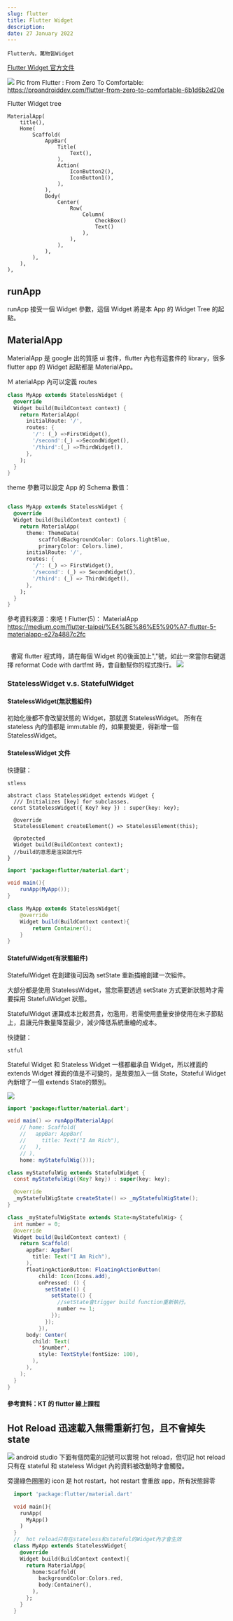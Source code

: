 ```yaml
---
slug: flutter
title: Flutter Widget
description:
date: 27 January 2022
---
```


    Flutter內，萬物皆Widget

[Flutter Widget 官方文件](https://api.flutter.dev/flutter/widgets/widgets-library.html)

![](https://i.imgur.com/qBAIAzc.png)
Pic from Flutter : From Zero To Comfortable:  
https://proandroiddev.com/flutter-from-zero-to-comfortable-6b1d6b2d20e

Flutter Widget tree

```javascript=
MaterialApp(
    title(),
    Home(
        Scaffold(
            AppBar(
                Title(
                    Text(),
                ),
                Action(
                    IconButton2(),
                    IconButton1(),
                ),
            ),
            Body(
                Center(
                    Row(
                        Column(
                            CheckBox()
                            Text()
                        ),
                    ),
                ),
            ),
        ),
    ),
),
```

## runApp

runApp 接受一個 Widget 參數，這個 Widget 將是本 App 的 Widget Tree 的起點。

## MaterialApp

MaterialApp 是 google 出的質感 ui 套件，flutter 內也有這套件的 library，很多 flutter app 的 Widget 起點都是 MaterialApp。

Ｍ aterialApp 內可以定義 routes

```dart
class MyApp extends StatelessWidget {
  @override
  Widget build(BuildContext context) {
    return MaterialApp(
      initialRoute: '/',
      routes: {
        '/': (_) =>FirstWidget(),
        '/second':(_) =>SecondWidget(),
        '/third':(_) =>ThirdWidget(),
      },
    );
  }
}
```

theme 參數可以設定 App 的 Schema 數值：

```dart

class MyApp extends StatelessWidget {
  @override
  Widget build(BuildContext context) {
    return MaterialApp(
      theme: ThemeData(
          scaffoldBackgroundColor: Colors.lightBlue,
          primaryColor: Colors.lime),
      initialRoute: '/',
      routes: {
        '/': (_) => FirstWidget(),
        '/second': (_) => SecondWidget(),
        '/third': (_) => ThirdWidget(),
      },
    );
  }
}
```

參考資料來源：來吧！Flutter(5)： MaterialApp  
https://medium.com/flutter-taipei/%E4%BE%86%E5%90%A7-flutter-5-materialapp-e27a4887c2fc

&nbsp;  
&nbsp;
書寫 flutter 程式時，請在每個 Widget 的()後面加上","號，如此一來當你右鍵選擇 reformat Code with dartfmt 時，會自動幫你的程式換行。
![](https://i.imgur.com/5W2grmh.png)

### StatelessWidget v.s. StatefulWidget

#### StatelessWidget(無狀態組件)

初始化後都不會改變狀態的 Widget，那就選 StatelessWidget。
所有在 stateless 內的值都是 immutable 的，如果要變更，得新增一個 StatelessWidget。

#### StatelessWidget 文件

快捷鍵：

    stless

```java=
abstract class StatelessWidget extends Widget {
  /// Initializes [key] for subclasses.
 const StatelessWidget({ Key? key }) : super(key: key);

  @override
  StatelessElement createElement() => StatelessElement(this);

  @protected
  Widget build(BuildContext context);
  //build的意思是渲染該元件
}
```

```java
import 'package:flutter/material.dart';

void main(){
    runApp(MyApp());
}

class MyApp extends StatelessWidget{
    @override
    Widget build(BuildContext context){
        return Container();
    }
}

```

#### StatefulWidget(有狀態組件)

StatefulWidget 在創建後可因為 setState 重新描繪創建一次組件。

大部分都是使用 StatelessWidget，當您需要透過 setState 方式更新狀態時才需要採用 StatefulWidget 狀態。

StatefulWidget 運算成本比較昂貴，勿濫用，若需使用盡量安排使用在末子節點上，且讓元件數量降至最少，減少降低系統重繪的成本。

快捷鍵：

    stful

Stateful Widget 和 Stateless Widget 一樣都繼承自 Widget，所以裡面的 extends Widget 裡面的值是不可變的，是故要加入一個 State，Stateful Widget 內新增了一個 extends State<T>的類別。

![](https://i.imgur.com/dlTPMGo.png)

```java
import 'package:flutter/material.dart';

void main() => runApp(MaterialApp(
    // home: Scaffold(
    //   appBar: AppBar(
    //     title: Text("I Am Rich"),
    //   ),
    // ),
    home: myStatefulWig()));

class myStatefulWig extends StatefulWidget {
  const myStatefulWig({Key? key}) : super(key: key);

  @override
  _myStatefulWigState createState() => _myStatefulWigState();
}

class _myStatefulWigState extends State<myStatefulWig> {
  int number = 0;
  @override
  Widget build(BuildContext context) {
    return Scaffold(
      appBar: AppBar(
        title: Text("I Am Rich"),
      ),
      floatingActionButton: FloatingActionButton(
          child: Icon(Icons.add),
          onPressed: () {
            setState(() {
              setState(() {
                //setState會trigger build function重新執行。
                number += 1;
              });
            });
          }),
      body: Center(
        child: Text(
          '$number',
          style: TextStyle(fontSize: 100),
        ),
      ),
    );
  }
}

```

#### 參考資料：KT 的 flutter 線上課程

## Hot Reload 迅速載入無需重新打包，且不會掉失 state

![](https://i.imgur.com/M0zk4MG.png)
android studio 下面有個閃電的記號可以實現 hot reload，但切記 hot reload 只有在 stateful 和 stateless Widget 內的資料被改動時才會觸發。

旁邊綠色圈圈的 icon 是 hot restart，hot restart 會重啟 app，所有狀態歸零

```dart
  import 'package:flutter/material.dart'

  void main(){
    runApp(
      MyApp()
    )
  }
  //  hot reload只有在stateless和stateful的Widget內才會生效
  class MyApp extends StatelessWidget{
    @override
    Widget build(BuildContext context){
      return MaterialApp{
        home:Scaffold(
          backgroundColor:Colors.red,
          body:Container(),
        ),
      };
    }
  }
```
